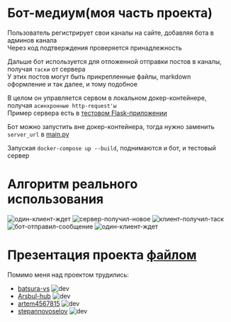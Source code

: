 # Бот-медиум(моя часть проекта)  

Пользователь регистрирует свои каналы на сайте, добавляя бота в админов канала  
Через код подтверждения проверяется принадлежность  

Дальше бот используется для отложенной отправки постов в каналы, получая `таски` от сервера  
У этих постов могут быть прикрепленные файлы, markdown оформление и так далее, и тому подобное  

В целом он управляется сервом в локальном докер-контейнере, получая `асинхронные http-request'ы`  
Пример сервера есть в [тестовом Flask-приложении](/tests/test.py)

Бот можно запустить вне докер-контейнера, тогда нужно заменить `server_url` в [main.py](main.py)  

Запуская `docker-compose up --build`, поднимаются и бот, и тестовый сервер  
  
  
# Алгоритм реального использования  
![один-клиент-ждет](https://github.com/user-attachments/assets/37942649-48e8-4249-95fe-7ea5f8ac3dc7)
![сервер-получил-новое](https://github.com/user-attachments/assets/61ec0900-e11f-42ba-8a66-f84fc9a0fb5d)
![клиент-получил-таск](https://github.com/user-attachments/assets/f0e0383e-254c-476e-9531-7a5e5f488107)
![бот-отправил-сообщение](https://github.com/user-attachments/assets/fd4e8497-1efb-4024-acc1-db3acb12742c)
![один-клиент-ждет](https://github.com/user-attachments/assets/9dea1575-6021-43aa-904d-ecbebdeea806)

# Презентация проекта [файлом](https://docs.google.com/presentation/d/1nu1LMKaY5EgEF-PIBHt0hBH85v-aSbr1vqV5EPOBzyg/edit?usp=sharing)
  
  
Помимо меня над проектом трудились:
- [batsura-vs](https://github.com/batsura-vs)
  ![dev](https://img.shields.io/badge/backend-logo?style=for-the-badge&logo=stackedit&logoColor=white&color=blue&cacheSeconds=3600)  
- [Arsbul-hub](https://github.com/Arsbul-hub)
  ![dev](https://img.shields.io/badge/backend-logo?style=for-the-badge&logo=stackedit&logoColor=white&color=blue&cacheSeconds=3600)  
- [artem4567815](https://github.com/artem4567815)
  ![dev](https://img.shields.io/badge/frontend-logo?style=for-the-badge&logo=stackedit&logoColor=white&color=blue&cacheSeconds=3600)  
- [stepannovoselov](https://github.com/stepannovoselov)
  ![dev](https://img.shields.io/badge/frontend-logo?style=for-the-badge&logo=stackedit&logoColor=white&color=blue&cacheSeconds=3600)  
